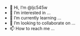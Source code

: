 - 👋 Hi, I’m @ljc545w
- 👀 I’m interested in ...
- 🌱 I’m currently learning ...
- 💞️ I’m looking to collaborate on ...
- 📫 How to reach me ...

<!---
ljc545w/ljc545w is a ✨ special ✨ repository because its `README.md` (this file) appears on your GitHub profile.
You can click the Preview link to take a look at your changes.
--->
